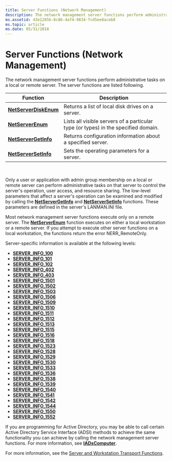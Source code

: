 ```yaml
---
title: Server Functions (Network Management)
description: The network management server functions perform administrative tasks on a local or remote server. The server functions are listed following.
ms.assetid: 43e1285b-8c86-4af4-9834-fcd5ee8aceb8
ms.topic: article
ms.date: 05/31/2018
---
```


# Server Functions (Network Management)

The network management server functions perform administrative tasks on a local or remote server. The server functions are listed following.



| Function                                       | Description                                                                        |
|------------------------------------------------|------------------------------------------------------------------------------------|
| [**NetServerDiskEnum**](/windows/desktop/api/Lmserver/nf-lmserver-netserverdiskenum) | Returns a list of local disk drives on a server.                                   |
| [**NetServerEnum**](/windows/desktop/api/Lmserver/nf-lmserver-netserverenum)         | Lists all visible servers of a particular type (or types) in the specified domain. |
| [**NetServerGetInfo**](/windows/desktop/api/Lmserver/nf-lmserver-netservergetinfo)   | Returns configuration information about a specified server.                        |
| [**NetServerSetInfo**](/windows/desktop/api/Lmserver/nf-lmserver-netserversetinfo)   | Sets the operating parameters for a server.                                        |



 

Only a user or application with admin group membership on a local or remote server can perform administrative tasks on that server to control the server's operation, user access, and resource sharing. The low-level parameters that affect a server's operation can be examined and modified by calling the [**NetServerGetInfo**](/windows/desktop/api/Lmserver/nf-lmserver-netservergetinfo) and [**NetServerSetInfo**](/windows/desktop/api/Lmserver/nf-lmserver-netserversetinfo) functions. These parameters are defined in the server's LANMAN.INI file.

Most network management server functions execute only on a remote server. The [**NetServerEnum**](/windows/desktop/api/Lmserver/nf-lmserver-netserverenum) function executes on either a local workstation or a remote server. If you attempt to execute other server functions on a local workstation, the functions return the error NERR\_RemoteOnly.

Server-specific information is available at the following levels:

-   [**SERVER\_INFO\_100**](/windows/desktop/api/Lmserver/ns-lmserver-server_info_100)
-   [**SERVER\_INFO\_101**](/windows/desktop/api/Lmserver/ns-lmserver-server_info_101)
-   [**SERVER\_INFO\_102**](/windows/desktop/api/Lmserver/ns-lmserver-server_info_102)
-   [**SERVER\_INFO\_402**](/windows/desktop/api/Lmserver/ns-lmserver-server_info_402)
-   [**SERVER\_INFO\_403**](/windows/desktop/api/Lmserver/ns-lmserver-server_info_403)
-   [**SERVER\_INFO\_1501**](/windows/desktop/api/Lmserver/ns-lmserver-server_info_1501)
-   [**SERVER\_INFO\_1502**](/windows/desktop/api/Lmserver/ns-lmserver-server_info_1502)
-   [**SERVER\_INFO\_1503**](/windows/desktop/api/Lmserver/ns-lmserver-server_info_1503)
-   [**SERVER\_INFO\_1506**](/windows/desktop/api/Lmserver/ns-lmserver-server_info_1506)
-   [**SERVER\_INFO\_1509**](/windows/desktop/api/Lmserver/ns-lmserver-server_info_1509)
-   [**SERVER\_INFO\_1510**](/windows/desktop/api/Lmserver/ns-lmserver-server_info_1510)
-   [**SERVER\_INFO\_1511**](/windows/desktop/api/Lmserver/ns-lmserver-server_info_1511)
-   [**SERVER\_INFO\_1512**](/windows/desktop/api/Lmserver/ns-lmserver-server_info_1512)
-   [**SERVER\_INFO\_1513**](/windows/desktop/api/Lmserver/ns-lmserver-server_info_1513)
-   [**SERVER\_INFO\_1515**](/windows/desktop/api/Lmserver/ns-lmserver-server_info_1515)
-   [**SERVER\_INFO\_1516**](/windows/desktop/api/Lmserver/ns-lmserver-server_info_1516)
-   [**SERVER\_INFO\_1518**](/windows/desktop/api/Lmserver/ns-lmserver-server_info_1518)
-   [**SERVER\_INFO\_1523**](/windows/desktop/api/Lmserver/ns-lmserver-server_info_1523)
-   [**SERVER\_INFO\_1528**](/windows/desktop/api/Lmserver/ns-lmserver-server_info_1528)
-   [**SERVER\_INFO\_1529**](/windows/desktop/api/Lmserver/ns-lmserver-server_info_1529)
-   [**SERVER\_INFO\_1530**](/windows/desktop/api/Lmserver/ns-lmserver-server_info_1530)
-   [**SERVER\_INFO\_1533**](/windows/desktop/api/Lmserver/ns-lmserver-server_info_1533)
-   [**SERVER\_INFO\_1536**](/windows/desktop/api/Lmserver/ns-lmserver-server_info_1536)
-   [**SERVER\_INFO\_1538**](/windows/desktop/api/Lmserver/ns-lmserver-server_info_1538)
-   [**SERVER\_INFO\_1539**](/windows/desktop/api/Lmserver/ns-lmserver-server_info_1539)
-   [**SERVER\_INFO\_1540**](/windows/desktop/api/Lmserver/ns-lmserver-server_info_1540)
-   [**SERVER\_INFO\_1541**](/windows/desktop/api/Lmserver/ns-lmserver-server_info_1541)
-   [**SERVER\_INFO\_1542**](/windows/desktop/api/Lmserver/ns-lmserver-server_info_1542)
-   [**SERVER\_INFO\_1544**](/windows/desktop/api/Lmserver/ns-lmserver-server_info_1544)
-   [**SERVER\_INFO\_1550**](/windows/desktop/api/Lmserver/ns-lmserver-server_info_1550)
-   [**SERVER\_INFO\_1552**](/windows/desktop/api/Lmserver/ns-lmserver-server_info_1552)

If you are programming for Active Directory, you may be able to call certain Active Directory Service Interface (ADSI) methods to achieve the same functionality you can achieve by calling the network management server functions. For more information, see [**IADsComputer**](/windows/desktop/api/iads/nn-iads-iadscomputer).

For more information, see the [Server and Workstation Transport Functions](server-and-workstation-transport-functions.md).

 

 
